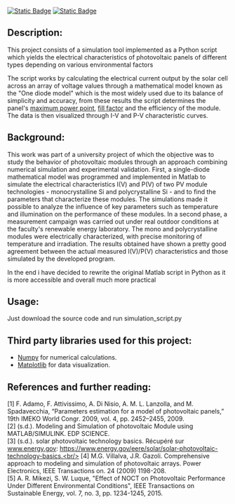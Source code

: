 [![Static Badge](https://img.shields.io/badge/Lang-en-red?style=flat)](https://github.com/Sammy930/PV-module-simulation-tool/blob/main/README.md) [![Static Badge](https://img.shields.io/badge/Lang-fr-blue?style=flat)](https://github.com/Sammy930/PV-module-simulation-tool/blob/main/README.fr.md)
## Description:
This project consists of a simulation tool implemented as a Python script which yields the electrical characteristics of photovoltaic panels of different types depending on various environmental factors

The script works by calculating the electrical current output by the solar cell across an array of voltage values through a mathematical model known as the "One diode model" which is the most widely used due to its balance of simplicity and accuracy, from these results the script determines the panel's [maximum power point](https://en.wikipedia.org/wiki/Solar-cell_efficiency#Maximum_power_point), [fill factor](https://en.wikipedia.org/wiki/Solar-cell_efficiency#Fill_factor) and the efficiency of the module. The data is then visualized through I-V and P-V characteristic curves.

## Background:
This work was part of a university project of which the objective was to study the behavior of photovoltaic modules through an approach combining numerical simulation and experimental validation. First, a single-diode mathematical model was programmed and implemented in Matlab to simulate the electrical characteristics I(V) and P(V) of two PV module technologies - monocrystalline Si and polycrystalline Si - and to find the parameters that characterize these modules. The simulations made it possible to analyze the influence of key parameters such as temperature and illumination on the performance of these modules. In a second phase, a measurement campaign was carried out under real outdoor conditions at the faculty's renewable energy laboratory. The mono and polycrystalline modules were electrically characterized, with precise monitoring of temperature and irradiation. The results obtained have shown a pretty good agreement between the actual measured I(V)/P(V) characteristics and those simulated by the developed program.

In the end i have decided to rewrite the original Matlab script in Python as it is more accessible and overall much more practical

## Usage:
Just download the source code and run simulation_script.py

## Third party libraries used for this project:
  - [Numpy](https://numpy.org/) for numerical calculations.
  - [Matplotlib](https://matplotlib.org/) for data visualization.

## References and further reading:
[1] F. Adamo, F. Attivissimo, A. Di Nisio, A. M. L. Lanzolla, and M. Spadavecchia, “Parameters estimation for a model of photovoltaic
panels,” 19th IMEKO World Congr. 2009, vol. 4, pp. 2452–2455, 2009.<br/>
[2] (s.d.). Modeling and Simulation of photovoltaic Module using MATLAB/SIMULINK. EDP
SCIENCE.<br/>
[3] (s.d.). solar photovoltaic technology basics. Récupéré sur www.energy.gov:
https://www.energy.gov/eere/solar/solar-photovoltaic-technology-basics.<br/>
[4] M.G. Villalva, J.R. Gazoli. Comprehensive approach to modeling and simulation of
photovoltaic arrays. Power Electronics, IEEE Transactions on. 24 (2009) 1198-208.<br/>
[5] A. R. Mikezi, S. W. Luque, "Effect of NOCT on Photovoltaic Performance Under Different
Environmental Conditions", IEEE Transactions on Sustainable Energy, vol. 7, no. 3, pp.
1234-1245, 2015.<br/>

